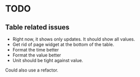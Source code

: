 # TODO

## Table related issues
- Right now, it shows only updates. It should show all values.
- Get rid of page widget at the bottom of the table.
- Format the time better
- Format the value better
- Unit should be tight against value.

Could also use a refactor.


